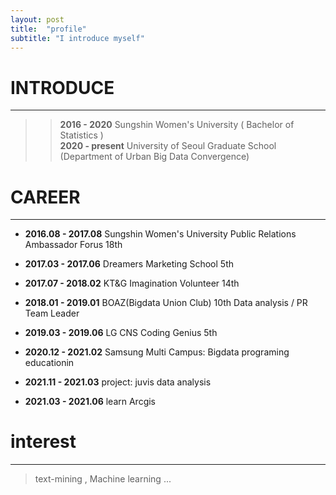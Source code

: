 ```yaml
---
layout: post
title:  "profile"
subtitle: "I introduce myself"
---
```



# INTRODUCE
-------------
>> **2016 - 2020**      Sungshin Women's University ( Bachelor of Statistics )  
>> **2020 - present**   University of Seoul Graduate School (Department of Urban Big Data Convergence) 


# CAREER
------------
* **2016.08 - 2017.08**   Sungshin Women's University Public Relations Ambassador Forus 18th   
* **2017.03 - 2017.06**   Dreamers Marketing School 5th  
* **2017.07 - 2018.02**   KT&G Imagination Volunteer 14th  
* **2018.01 - 2019.01**   BOAZ(Bigdata Union Club) 10th  Data analysis  / PR Team Leader  
* **2019.03 - 2019.06**   LG CNS Coding Genius 5th  
* **2020.12 - 2021.02**   Samsung Multi Campus: Bigdata programing educationin  

* **2021.11 - 2021.03**   project: juvis data analysis     
* **2021.03 - 2021.06**   learn Arcgis  
  
  
# interest
-----------
> text-mining , Machine learning ...



